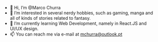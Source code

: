 - 👋 Hi, I’m @Marco Churra
- 👀 I’m interested in several nerdy hobbies, such as gaming, manga and all of kinds of stories related to fantasy.
- 🌱 I’m currently learning Web Development, namely in React.JS and UI/UX design.
- 📫 You can reach me via e-mail at mchurra@outlook.pt

<!---
MarChurra/MarChurra is a ✨ special ✨ repository because its `README.md` (this file) appears on your GitHub profile.
You can click the Preview link to take a look at your changes.
--->
